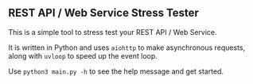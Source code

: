 ## REST API / Web Service Stress Tester

This is a simple tool to stress test your REST API / Web Service.

It is written in Python and uses `aiohttp` to make asynchronous requests, along with `uvloop` to speed up the event loop.

Use `python3 main.py -h` to see the help message and get started.
